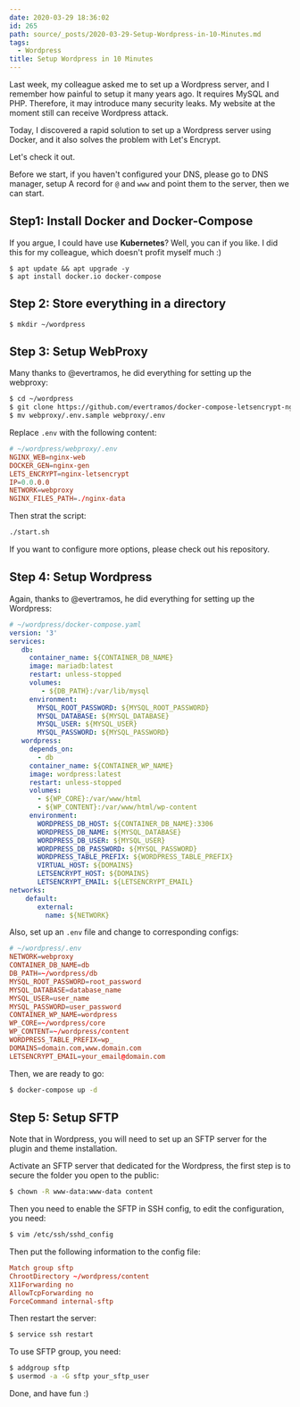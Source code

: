 ```yaml
---
date: 2020-03-29 18:36:02
id: 265
path: source/_posts/2020-03-29-Setup-Wordpress-in-10-Minutes.md
tags:
  - Wordpress
title: Setup Wordpress in 10 Minutes
---
```


Last week, my colleague asked me to set up a Wordpress server, and I remember how painful to setup it many years ago. It requires MySQL and PHP. Therefore, it may introduce many security leaks. My website at the moment still can receive Wordpress attack.

Today, I discovered a rapid solution to set up a Wordpress server using Docker, and it also solves the problem with Let's Encrypt.

Let's check it out.

<!-- more -->

Before we start, if you haven't configured your DNS, please go to DNS manager, setup A record for `@` and `www` and point them to the server, then we can start.

## Step1: Install Docker and Docker-Compose

If you argue, I could have use **Kubernetes**?
Well, you can if you like. I did this for my colleague, which doesn't profit myself much :)

```
$ apt update && apt upgrade -y
$ apt install docker.io docker-compose
```

## Step 2: Store everything in a directory

```
$ mkdir ~/wordpress
```

## Step 3: Setup WebProxy

Many thanks to @evertramos, he did everything for setting up the webproxy:


```bash
$ cd ~/wordpress
$ git clone https://github.com/evertramos/docker-compose-letsencrypt-nginx-proxy-companion.git webproxy
$ mv webproxy/.env.sample webproxy/.env
```

Replace `.env` with the following content:

```conf
# ~/wordpress/webproxy/.env
NGINX_WEB=nginx-web
DOCKER_GEN=nginx-gen
LETS_ENCRYPT=nginx-letsencrypt
IP=0.0.0.0
NETWORK=webproxy
NGINX_FILES_PATH=./nginx-data
```

Then strat the script:

```bash
./start.sh
```

If you want to configure more options, please check out his repository.

## Step 4: Setup Wordpress

Again, thanks to @evertramos, he did everything for setting up the Wordpress:

```yaml
# ~/wordpress/docker-compose.yaml
version: '3'
services:
   db:
     container_name: ${CONTAINER_DB_NAME}
     image: mariadb:latest
     restart: unless-stopped
     volumes:
        - ${DB_PATH}:/var/lib/mysql
     environment:
       MYSQL_ROOT_PASSWORD: ${MYSQL_ROOT_PASSWORD}
       MYSQL_DATABASE: ${MYSQL_DATABASE}
       MYSQL_USER: ${MYSQL_USER}
       MYSQL_PASSWORD: ${MYSQL_PASSWORD}
   wordpress:
     depends_on:
       - db
     container_name: ${CONTAINER_WP_NAME}
     image: wordpress:latest
     restart: unless-stopped
     volumes:
       - ${WP_CORE}:/var/www/html
       - ${WP_CONTENT}:/var/www/html/wp-content
     environment:
       WORDPRESS_DB_HOST: ${CONTAINER_DB_NAME}:3306
       WORDPRESS_DB_NAME: ${MYSQL_DATABASE}
       WORDPRESS_DB_USER: ${MYSQL_USER}
       WORDPRESS_DB_PASSWORD: ${MYSQL_PASSWORD}
       WORDPRESS_TABLE_PREFIX: ${WORDPRESS_TABLE_PREFIX}
       VIRTUAL_HOST: ${DOMAINS}
       LETSENCRYPT_HOST: ${DOMAINS}
       LETSENCRYPT_EMAIL: ${LETSENCRYPT_EMAIL}
networks:
    default:
       external:
         name: ${NETWORK}
```

Also, set up an `.env` file and change to corresponding configs:

```conf
# ~/wordpress/.env
NETWORK=webproxy
CONTAINER_DB_NAME=db
DB_PATH=~/wordpress/db
MYSQL_ROOT_PASSWORD=root_password
MYSQL_DATABASE=database_name
MYSQL_USER=user_name
MYSQL_PASSWORD=user_password
CONTAINER_WP_NAME=wordpress
WP_CORE=~/wordpress/core
WP_CONTENT=~/wordpress/content
WORDPRESS_TABLE_PREFIX=wp_
DOMAINS=domain.com,www.domain.com
LETSENCRYPT_EMAIL=your_email@domain.com
```

Then, we are ready to go:

```bash
$ docker-compose up -d
```

## Step 5: Setup SFTP

Note that in Wordpress, you will need to set up an SFTP server for the plugin and theme installation.

Activate an SFTP server that dedicated for the Wordpress, the first step is to secure the folder you open to the public:

```bash
$ chown -R www-data:www-data content
```

Then you need to enable the SFTP in SSH config, to edit the configuration, you need:

```bash
$ vim /etc/ssh/sshd_config
```

Then put the following information to the config file:

```conf
Match group sftp
ChrootDirectory ~/wordpress/content
X11Forwarding no
AllowTcpForwarding no
ForceCommand internal-sftp
```

Then restart the server:

```bash
$ service ssh restart
```

To use SFTP group, you need:

```bash
$ addgroup sftp
$ usermod -a -G sftp your_sftp_user
```

Done, and have fun :)